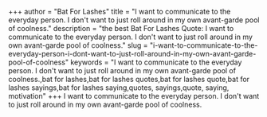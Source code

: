 +++
author = "Bat For Lashes"
title = "I want to communicate to the everyday person. I don't want to just roll around in my own avant-garde pool of coolness."
description = "the best Bat For Lashes Quote: I want to communicate to the everyday person. I don't want to just roll around in my own avant-garde pool of coolness."
slug = "i-want-to-communicate-to-the-everyday-person-i-dont-want-to-just-roll-around-in-my-own-avant-garde-pool-of-coolness"
keywords = "I want to communicate to the everyday person. I don't want to just roll around in my own avant-garde pool of coolness.,bat for lashes,bat for lashes quotes,bat for lashes quote,bat for lashes sayings,bat for lashes saying,quotes, sayings,quote, saying, motivation"
+++
I want to communicate to the everyday person. I don't want to just roll around in my own avant-garde pool of coolness.
